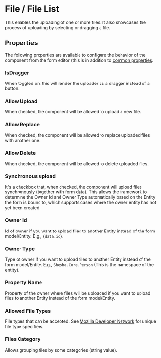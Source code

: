 # File / File List

This enables the uploading of one or more files. It also showcases the process of uploading by selecting or dragging a file.

[//]: # '<iframe width="100%" height="500" src="https://pd-docs-adminportal-test.shesha.dev/shesha/forms-designer/?id=3745cb52-d48c-478c-8d34-b5743f7c9388" title="File / Filelist component" ></iframe>'

## Properties

The following properties are available to configure the behavior of the component from the form editor (this is in addition to [common properties](/docs/front-end-basics/form-components/common-component-properties).

### IsDragger

 When toggled on, this will render the uploader as a dragger instead of a button.

### Allow Upload

 When checked, the component will be allowed to upload a new file.

### Allow Replace

 When checked, the component will be allowed to replace uploaded files with another one.

### Allow Delete

 When checked, the component will be allowed to delete uploaded files.

### Synchronous upload

 It's a checkbox that, when checked, the component will upload files synchronously (together with form data). This allows the framework to determine the Owner Id and Owner Type automatically based on the Entity the form is bound to, which supports cases where the owner entity has not yet been created.

### Owner Id

 Id of owner if you want to upload files to another Entity instead of the form model/Entity. E.g., `{data.id}`.

### Owner Type

 Type of owner if you want to upload files to another Entity instead of the form model/Entity. E.g., `Shesha.Core.Person` (This is the namespace of the entity).

### Property Name

 Property of the owner where files will be uploaded if you want to upload files to another Entity instead of the form model/Entity.

### Allowed File Types

 File types that can be accepted. See [Mozilla Developer Network](https://developer.mozilla.org/en-US/docs/Web/HTML/Element/input/file#unique_file_type_specifiers) for unique file type specifiers.

### Files Category

 Allows grouping files by some categories (string value).
